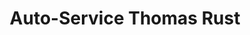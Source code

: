 ---
title: "Auto-Service Thomas Rust"
url: /dessau-rosslau/auto-service-thomas-rust/
shop: Autowerkstatt
---